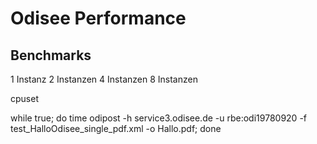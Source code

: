 # Odisee Performance

## Benchmarks

1 Instanz
2 Instanzen
4 Instanzen
8 Instanzen

cpuset

while true; do time odipost -h service3.odisee.de -u rbe:odi19780920 -f test_HalloOdisee_single_pdf.xml -o Hallo.pdf; done
